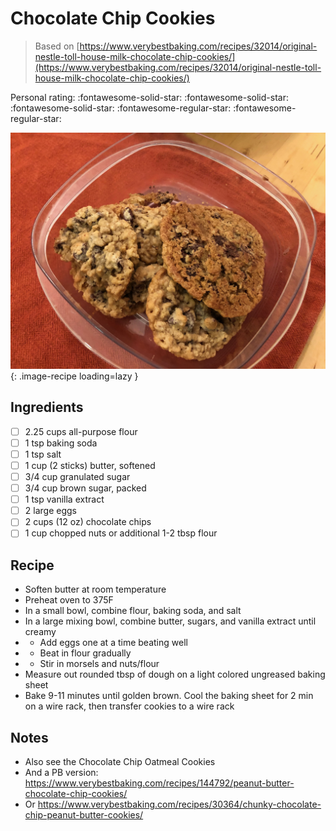 <!-- Do not modify sections with "AUTO-*". They are updated by make.py -->

# Chocolate Chip Cookies

> Based on [https://www.verybestbaking.com/recipes/32014/original-nestle-toll-house-milk-chocolate-chip-cookies/](https://www.verybestbaking.com/recipes/32014/original-nestle-toll-house-milk-chocolate-chip-cookies/)

<!-- rating=3; (User can specify rating on scale of 1-5) -->
<!-- AUTO-UserRating -->
Personal rating: :fontawesome-solid-star: :fontawesome-solid-star: :fontawesome-solid-star: :fontawesome-regular-star: :fontawesome-regular-star:
<!-- /AUTO-UserRating -->

<!-- name_image=chocolate_chip_cookies.jpeg; (User can specify image name if multiple exist) -->
<!-- AUTO-Image -->
![chocolate_chip_cookies.jpeg](./chocolate_chip_cookies.jpeg){: .image-recipe loading=lazy }
<!-- /AUTO-Image -->

## Ingredients

* [ ] 2.25 cups all-purpose flour
* [ ] 1 tsp baking soda
* [ ] 1 tsp salt
* [ ] 1 cup (2 sticks) butter, softened
* [ ] 3/4 cup granulated sugar
* [ ] 3/4 cup brown sugar, packed
* [ ] 1 tsp vanilla extract
* [ ] 2 large eggs
* [ ] 2 cups (12 oz) chocolate chips
* [ ] 1 cup chopped nuts or additional 1-2 tbsp flour

## Recipe

* Soften butter at room temperature
* Preheat oven to 375F
* In a small bowl, combine flour, baking soda, and salt
* In a large mixing bowl, combine butter, sugars, and vanilla extract until creamy
* - Add eggs one at a time beating well
* - Beat in flour gradually
* - Stir in morsels and nuts/flour
* Measure out rounded tbsp of dough on a light colored ungreased baking sheet
* Bake 9-11 minutes until golden brown. Cool the baking sheet for 2 min on a wire rack, then transfer cookies to a wire rack

## Notes

* Also see the Chocolate Chip Oatmeal Cookies
* And a PB version: https://www.verybestbaking.com/recipes/144792/peanut-butter-chocolate-chip-cookies/
* Or https://www.verybestbaking.com/recipes/30364/chunky-chocolate-chip-peanut-butter-cookies/

